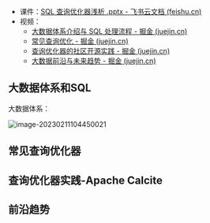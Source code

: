 - 课件：[‌﻿⁣﻿⁣﻿‍‍﻿‌⁣⁡‌‌⁤⁡‌‌﻿⁡⁣⁢﻿⁣‬⁢⁢⁣﻿⁢⁣‌⁢⁢‬‬⁢‌SQL 查询优化器浅析 .pptx - 飞书云文档 (feishu.cn)](https://bytedance.feishu.cn/file/boxcn1DKQsrhrcI1XJRDflcD1oe)
- 视频：
  - [大数据体系介绍与 SQL 处理流程 - 掘金 (juejin.cn)](https://juejin.cn/course/bytetech/7158731549116989453/section/7158734438824673316)
  - [常见查询优化 - 掘金 (juejin.cn)](https://juejin.cn/course/bytetech/7158731549116989453/section/7158732397909917710)
  - [查询优化器的社区开源实践 - 掘金 (juejin.cn)](https://juejin.cn/course/bytetech/7158731549116989453/section/7158733062753222687)
  - [大数据前沿与未来趋势 - 掘金 (juejin.cn)](https://juejin.cn/course/bytetech/7158731549116989453/section/7158736115132792840)



## 大数据体系和SQL

大数据体系：

![image-20230211104450021](https://pic-1257412153.cos.ap-nanjing.myqcloud.com/images/images/2023/02/11/image-20230211104450021-0be772.png)





## 常见查询优化器





## 查询优化器实践-Apache Calcite







## 前沿趋势